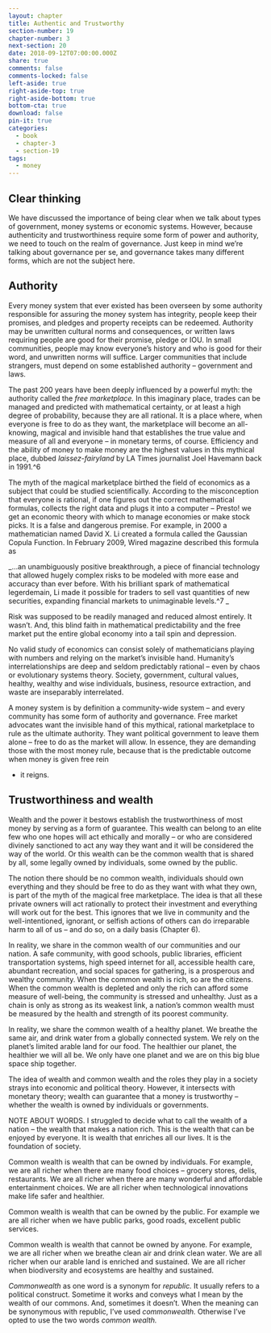 ```yaml
---
layout: chapter
title: Authentic and Trustworthy
section-number: 19
chapter-number: 3
next-section: 20
date: 2018-09-12T07:00:00.000Z
share: true
comments: false
comments-locked: false
left-aside: true
right-aside-top: true
right-aside-bottom: true
bottom-cta: true
download: false
pin-it: true
categories:
  - book
  - chapter-3
  - section-19
tags:
  - money
---
```

## Clear thinking

We have discussed the importance of being clear when we talk about
types of government, money systems or economic systems. However,
because authenticity and trustworthiness require some form of power
and authority, we need to touch on the realm of governance. Just
keep in mind we’re talking about governance per se, and governance
takes many different forms, which are not the subject here.

## Authority

Every money system that ever existed has been overseen by some
authority responsible for assuring the money system has integrity,
people keep their promises, and pledges and property receipts can
be redeemed. Authority may be unwritten cultural norms and
consequences, or written laws requiring people are good for their
promise, pledge or IOU. In small communities, people may know
everyone’s history and who is good for their word, and unwritten
norms will suffice. Larger communities that include strangers, must
depend on some established authority – government and laws.

The past 200 years have been deeply influenced by a powerful myth:
the authority called the _free marketplace._ In this imaginary place,
trades can be managed and predicted with mathematical certainty,
or at least a high degree of probability, because they are all rational.
It is a place where, when everyone is free to do as they want, the
marketplace will become an all-knowing, magical and invisible hand
that establishes the true value and measure of all and everyone – in
monetary terms, of course. Efficiency and the ability of money to
make money are the highest values in this mythical place, dubbed
_laissez-fairyland_ by LA Times journalist Joel Havemann back in 1991.^6

The myth of the magical marketplace birthed the field of economics
as a subject that could be studied scientifically. According to the misconception that everyone is rational, if one figures out the correct
mathematical formulas, collects the right data and plugs it into a
computer – Presto! we get an economic theory with which to manage
economies or make stock picks.
It is a false and dangerous premise. For example, in 2000 a
mathematician named David X. Li created a formula called the
Gaussian Copula Function. In February 2009, Wired magazine
described this formula as

_...an unambiguously positive breakthrough, a piece of financial technology that
allowed hugely complex risks to be modeled with more ease and accuracy than
ever before. With his brilliant spark of mathematical legerdemain, Li made it
possible for traders to sell vast quantities of new securities, expanding financial
markets to unimaginable levels.^7_

Risk was supposed to be readily managed and reduced almost entirely.
It wasn’t. And, this blind faith in mathematical predictability and
the free market put the entire global economy into a tail spin and
depression.

No valid study of economics can consist solely of mathematicians
playing with numbers and relying on the market’s invisible hand.
Humanity’s interrelationships are deep and seldom predictably
rational – even by chaos or evolutionary systems theory. Society,
government, cultural values, healthy, wealthy and wise individuals,
business, resource extraction, and waste are inseparably interrelated.

A money system is by definition a community-wide system – and
every community has some form of authority and governance. Free
market advocates want the invisible hand of this mythical, rational
marketplace to rule as the ultimate authority. They want political
government to leave them alone – free to do as the market will allow.
In essence, they are demanding those with the most money rule,
because that is the predictable outcome when money is given free rein - it reigns.

## Trustworthiness and wealth

Wealth and the power it bestows establish the trustworthiness of most
money by serving as a form of guarantee. This wealth can belong
to an elite few who one hopes will act ethically and morally – or
who are considered divinely sanctioned to act any way they want
and it will be considered the way of the world. Or this wealth can
be the common wealth that is shared by all, some legally owned by
individuals, some owned by the public.

The notion there should be no common wealth, individuals should
own everything and they should be free to do as they want with what
they own, is part of the myth of the magical free marketplace. The
idea is that all these private owners will act rationally to protect their
investment and everything will work out for the best. This ignores
that we live in community and the well-intentioned, ignorant, or
selfish actions of others can do irreparable harm to all of us – and do
so, on a daily basis (Chapter 6).

In reality, we share in the common wealth of our communities and
our nation. A safe community, with good schools, public libraries,
efficient transportation systems, high speed internet for all, accessible
health care, abundant recreation, and social spaces for gathering, is
a prosperous and wealthy community. When the common wealth is
rich, so are the citizens. When the common wealth is depleted and
only the rich can afford some measure of well-being, the community
is stressed and unhealthy. Just as a chain is only as strong as its
weakest link, a nation’s common wealth must be measured by the
health and strength of its poorest community.

In reality, we share the common wealth of a healthy planet. We
breathe the same air, and drink water from a globally connected
system. We rely on the planet’s limited arable land for our food. The
healthier our planet, the healthier we will all be. We only have one
planet and we are on this big blue space ship together.

The idea of wealth and common wealth and the roles they play in
a society strays into economic and political theory. However, it intersects with monetary theory; wealth can guarantee that a money
is trustworthy – whether the wealth is owned by individuals or
governments.

NOTE ABOUT WORDS. I struggled to decide what to call the wealth of
a nation – the wealth that makes a nation rich. This is the wealth that
can be enjoyed by everyone. It is wealth that enriches all our lives. It
is the foundation of society.

Common wealth is wealth that can be owned by individuals. For
example, we are all richer when there are many food choices – grocery
stores, delis, restaurants. We are all richer when there are many
wonderful and affordable entertainment choices. We are all richer
when technological innovations make life safer and healthier.

Common wealth is wealth that can be owned by the public. For
example we are all richer when we have public parks, good roads,
excellent public services.

Common wealth is wealth that cannot be owned by anyone. For
example, we are all richer when we breathe clean air and drink
clean water. We are all richer when our arable land is enriched and
sustained. We are all richer when biodiversity and ecosystems are
healthy and sustained.

_Commonwealth_ as one word is a synonym for _republic._ It usually refers
to a political construct. Sometime it works and conveys what I mean
by the wealth of our commons. And, sometimes it doesn’t. When the
meaning can be synonymous with republic, I’ve used _commonwealth._
Otherwise I’ve opted to use the two words _common wealth._
